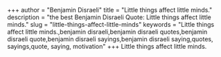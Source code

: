 +++
author = "Benjamin Disraeli"
title = "Little things affect little minds."
description = "the best Benjamin Disraeli Quote: Little things affect little minds."
slug = "little-things-affect-little-minds"
keywords = "Little things affect little minds.,benjamin disraeli,benjamin disraeli quotes,benjamin disraeli quote,benjamin disraeli sayings,benjamin disraeli saying,quotes, sayings,quote, saying, motivation"
+++
Little things affect little minds.
